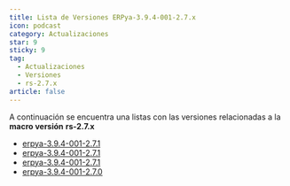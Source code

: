 ```yaml
---
title: Lista de Versiones ERPya-3.9.4-001-2.7.x
icon: podcast
category: Actualizaciones
star: 9
sticky: 9
tag:
  - Actualizaciones
  - Versiones
  - rs-2.7.x
article: false
---
```


A continuación se encuentra una listas con las versiones relacionadas a la **macro versión** **rs-2.7.x**


- [erpya-3.9.4-001-2.7.1](erpya-3.9.4-001-2.7.3.md)
- [erpya-3.9.4-001-2.7.1](erpya-3.9.4-001-2.7.2.md)
- [erpya-3.9.4-001-2.7.1](erpya-3.9.4-001-2.7.1.md)
- [erpya-3.9.4-001-2.7.0](erpya-3.9.4-001-2.7.0.md)
